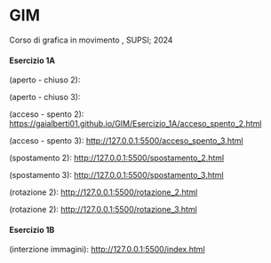 # GIM
Corso di grafica in movimento , SUPSI; 2024

#### Esercizio 1A
(aperto - chiuso 2): 

(aperto - chiuso 3): 

(acceso - spento 2): https://gaialberti01.github.io/GIM/Esercizio_1A/acceso_spento_2.html

(acceso - spento 3): http://127.0.0.1:5500/acceso_spento_3.html

(spostamento 2): http://127.0.0.1:5500/spostamento_2.html

(spostamento 3): http://127.0.0.1:5500/spostamento_3.html

(rotazione 2): http://127.0.0.1:5500/rotazione_2.html

(rotazione 2): http://127.0.0.1:5500/rotazione_3.html


#### Esercizio 1B
(interzione immagini): http://127.0.0.1:5500/index.html
